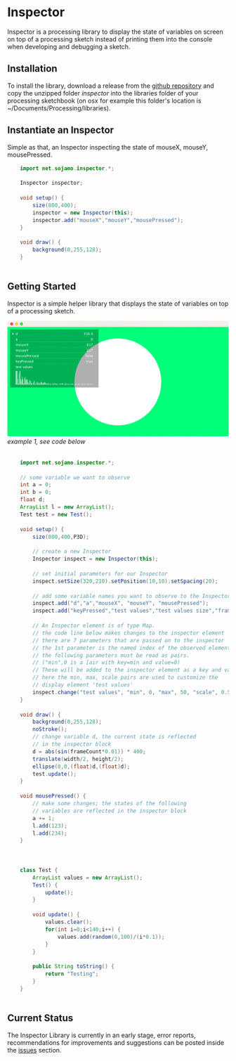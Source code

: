 
# Inspector



Inspector is a processing library to display the state of variables on screen on top of a processing sketch instead of printing them into the console when developing and debugging a sketch.

## Installation

To install the library, download a release from the [github repository](https://github.com/sojamo/inspector/releases) and copy the unzipped folder _inspector_ into the libraries folder of your processing sketchbook (on osx for example this folder's location is ~/Documents/Processing/libraries).


## Instantiate an Inspector

Simple as that, an Inspector inspecting the state of mouseX, mouseY, mousePressed.

```java
	import net.sojamo.inspector.*;
	
	Inspector inspector;
	
	void setup() {
		size(800,400);
		inspector = new Inspector(this);
		inspector.add("mouseX","mouseY","mousePressed");
	}
	
	void draw() {
		background(0,255,128);
	}
	
```

## Getting Started

Inspector is a simple helper library that displays the state of variables on top of a processing sketch.



![example 1](resources/images/inspector-screenshot-1.png)
_example 1, see code below_


```java

	import net.sojamo.inspector.*;

	// some variable we want to observe
	int a = 0;
	int b = 0;
	float d;
	ArrayList l = new ArrayList();
	Test test = new Test();

	void setup() {
		size(800,400,P3D);
		
		// create a new Inspector
		Inspector inspect = new Inspector(this);
		
		// set initial parameters for our Inspector
		inspect.setSize(320,210).setPosition(10,10).setSpacing(20);
		
		// add some variable names you want to observe to the Inspector
		inspect.add("d","a","mouseX", "mouseY", "mousePressed");
		inspect.add("keyPressed","test values","test values size","frameCount");
	  
		// An Inspector element is of type Map.
		// the code line below makes changes to the inspector element 'test values' 
		// there are 7 parameters that are passed on to the inspector
		// the 1st parameter is the named index of the observed element
		// the following parameters must be read as pairs.
		// ("min",0 is a [air with key=min and value=0)
		// These will be added to the inspector element as a key and value
		// here the min, max, scale pairs are used to customize the 
		// display element 'test values'
		inspect.change("test values", "min", 0, "max", 50, "scale", 0.5);
	}

	void draw() {
		background(0,255,128);
		noStroke();
		// change variable d, the current state is reflected 
		// in the inspector block
		d = abs(sin(frameCount*0.01)) * 400;
		translate(width/2, height/2);
		ellipse(0,0,(float)d,(float)d);
		test.update();  
	}

	void mousePressed() {
		// make some changes; the states of the following
		// variables are reflected in the inspector block
		a += 1;
		l.add(123);
		l.add(234);
	}



	class Test {
		ArrayList values = new ArrayList();
		Test() {
			update();
		}
		
		void update() {
			values.clear();
			for(int i=0;i<140;i++) {
				values.add(random(0,100)/(i*0.1));
			}
		}
		
		public String toString() {
			return "Testing";
		}
	}
	
```



## Current Status

The Inspector Library is currently in an early stage, error reports, recommendations for improvements and suggestions can be posted inside the [issues](https://github.com/sojamo/inspector/issues) section.


